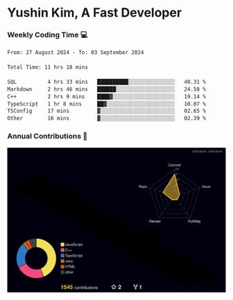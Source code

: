 # Yushin Kim, A Fast Developer

### Weekly Coding Time 💻

<!--START_SECTION:waka-->

```txt
From: 27 August 2024 - To: 03 September 2024

Total Time: 11 hrs 18 mins

SQL          4 hrs 33 mins   ██████████░░░░░░░░░░░░░░░   40.31 %
Markdown     2 hrs 46 mins   ██████░░░░░░░░░░░░░░░░░░░   24.58 %
C++          2 hrs 9 mins    ████▓░░░░░░░░░░░░░░░░░░░░   19.14 %
TypeScript   1 hr 8 mins     ██▓░░░░░░░░░░░░░░░░░░░░░░   10.07 %
TSConfig     17 mins         ▓░░░░░░░░░░░░░░░░░░░░░░░░   02.65 %
Other        16 mins         ▓░░░░░░░░░░░░░░░░░░░░░░░░   02.39 %
```

<!--END_SECTION:waka-->

### Annual Contributions 🏃

![](./profile-3d-contrib/profile-night-rainbow.svg)
